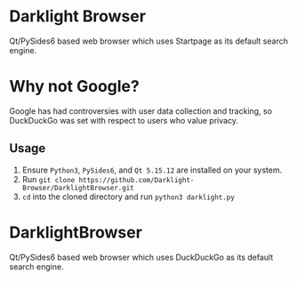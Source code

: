 # Darklight Browser
Qt/PySides6 based web browser which uses Startpage as its default search engine.

# Why not Google?
Google has had controversies with user data collection and tracking, so DuckDuckGo was set with respect to users who value privacy.

## Usage
1. Ensure ```Python3```, ```PySides6```, and ```Qt 5.15.12``` are installed on your system.
2. Run ```git clone https://github.com/Darklight-Browser/DarklightBrowser.git```
3. ```cd``` into the cloned directory and run ```python3 darklight.py```
# DarklightBrowser
Qt/PySides6 based web browser which uses DuckDuckGo as its default search engine.
